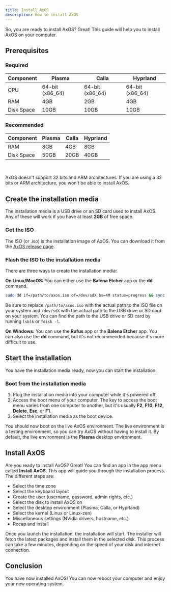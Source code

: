 ```yaml
---
title: Install AxOS
description: How to install AxOS
---
```


So, you are ready to install AxOS? Great! This guide will help you to install AxOS on your computer.


## Prerequisites
### Required

| Component | Plasma | Calla | Hyprland |
|-----------|--------|--------|-----------|
| CPU | 64-bit (x86_64) | 64-bit (x86_64) | 64-bit (x86_64) |
| RAM | 4GB | 2GB | 4GB |
| Disk Space | 10GB | 10GB | 10GB |

### Recommended

| Component | Plasma | Calla | Hyprland |
|-----------|--------|--------|-----------|
| RAM | 8GB | 4GB | 8GB |
| Disk Space | 50GB | 20GB | 40GB |

<br />

AxOS doesn't support 32 bits and ARM architectures. If you are using a 32 bits or ARM architecture, you won't be able to install AxOS.

## Create the installation media

The installation media is a USB drive or an SD card used to install AxOS. Any of these will work if you have at least **2GB** of free space.

### Get the ISO

The ISO (or .iso) is the installation image of AxOS. You can download it from the [AxOS release page](https://github.com/axos-project/axos/releases/latest).

### Flash the ISO to the installation media

There are three ways to create the installation media:

**On Linux/MacOS:**
You can either use the **Balena Etcher** app or the **dd** command.
```bash
sudo dd if=/path/to/axos.iso of=/dev/sdX bs=4M status=progress && sync
```
Be sure to replace `/path/to/axos.iso` with the actual path to the ISO file on your system and `/dev/sdX` with the actual path to the USB drive or SD card on your system.
You can find the path to the USB drive or SD card by running `lsblk` or `fdisk -l`.

**On Windows:**
You can use the **Rufus** app or the **Balena Etcher** app. You can also use the **dd** command, but it's not recommended because it's more difficult to use.

## Start the installation

You have the installation media ready, now you can start the installation.

### Boot from the installation media

1. Plug the installation media into your computer while it's powered off.
2. Access the boot menu of your computer. The key to access the boot menu varies from one computer to another, but it's usually **F2**, **F10**, **F12**, **Delete**, **Esc**, or **F1**.
3. Select the installation media as the boot device.

You should now boot on the live AxOS environment. The live environment is a testing environment, so you can try AxOS without having to install it. By default, the live environment is the **Plasma** desktop environment.

## Install AxOS

Are you ready to install AxOS? Great! You can find an app in the app menu called **Install AxOS**. This app will guide you through the installation process. 
The different steps are:

- Select the time zone
- Select the keyboard layout
- Create the user (username, password, admin rights, etc.)
- Select the disk to install AxOS on
- Select the desktop environment (Plasma, Calla, or Hyprland)
- Select the kernel (Linux or Linux-zen)
- Miscellaneous settings (NVidia drivers, hostname, etc.)
- Recap and install

Once you launch the installation, the installation will start. The installer will fetch the latest packages and install them in the selected disk. This process can take a few minutes, depending on the speed of your disk and internet connection.

## Conclusion

You have now installed AxOS! You can now reboot your computer and enjoy your new operating system.
